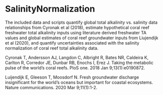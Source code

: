 # SalinityNormalization
The included data and scripts quantify global total alkalinity vs. salinity data relationships from Cyronak et al (2018), 
estimate hypothetical coral reef freshwater total alkalinity inputs using literature derived freshwater TA values and global estimates of coral reef groundwater inputs from Liujendijk et al (2020),
and quantify uncertainties associated with the salinity normalization of coral reef total alkalinity data.

Cyronak T, Andersson AJ, Langdon C, Albright R, Bates NR, Caldeira K, Carlton R, Corredor JE, Dunbar RB, Enochs I, Erez J. Taking the metabolic pulse of the world’s coral reefs. PloS one. 2018 Jan 9;13(1):e0190872.

Luijendijk E, Gleeson T, Moosdorf N. Fresh groundwater discharge insignificant for the world’s oceans but important for coastal ecosystems. Nature communications. 2020 Mar 9;11(1):1-2.
